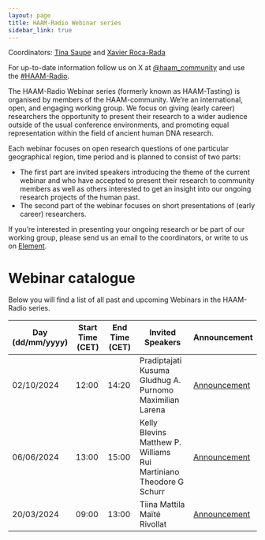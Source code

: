 ```yaml
---
layout: page
title: HAAM-Radio Webinar series
sidebar_link: true
---
```


Coordinators: [Tina Saupe](mailto:tina.saupe@ebc.uu.se) and [Xavier Roca-Rada](mailto:xavier.rocarada@adelaide.edu.au)

For up-to-date information follow us on X at [@haam_community](https://twitter.com/HAAM_community) and use the [#HAAM-Radio](https://twitter.com/hashtag/HAAM-Radio). 

The HAAM-Radio Webinar series (formerly known as HAAM-Tasting) is organised by members of the HAAM-community. We’re an international, open, and engaging working group. We focus on giving (early career) researchers the opportunity to present their research to a wider audience outside of the usual conference environments, and promoting equal representation within the field of ancient human DNA research.

Each webinar focuses on open research questions of one particular geographical region, time period and is planned to consist of two parts:
- The first part are invited speakers introducing the theme of the current webinar and who have accepted to present their research to community members as well as others interested to get an insight into our ongoing research projects of the human past.
- The second part of the webinar focuses on short presentations of (early career) researchers.

If you’re interested in presenting your ongoing research or be part of our working group, please send us an email to the coordinators, or write to us on [Element](https://matrix.to/#/#haam-community:archaeo.social). 

# Webinar catalogue

Below you will find a list of all past and upcoming Webinars in the HAAM-Radio series.

<table>
  <thead>
    <tr>
      <th style="width:20%;">Day (dd/mm/yyyy)</th>
      <th style="width:20%;">Start Time (CET)</th>
      <th style="width:20%;">End Time (CET)</th>
      <th style="width:40%;">Invited Speakers</th>
      <th style="width:10%;">Announcement</th>
    </tr>
  </thead>
  <tbody>
    <tr>
      <td>02/10/2024</td>
      <td>12:00</td>
      <td>14:20</td>
      <td> Pradiptajati Kusuma <br> Gludhug A. Purnomo <br> Maximilian Larena </td>
      <td> <a href="/events/2024/09/19/event/">Announcement</a> </td>
    </tr>
    <tr>
      <td>06/06/2024</td>
      <td>13:00</td>
      <td>15:00</td>
      <td> Kelly Blevins<br> Matthew P. Williams<br> Rui Martiniano<br> Theodore G Schurr </td>
      <td><a href="/events/2024/05/23/event/">Announcement</a></td>
    </tr> 
    <tr>
      <td>20/03/2024</td>
      <td>09:00</td>
      <td>13:00</td>
      <td> Tiina Mattila<br> Maïté Rivollat </td>
      <td> <a href="/events/2024/03/01/event/">Announcement</a> </td>
    </tr>
  </tbody>
</table>
